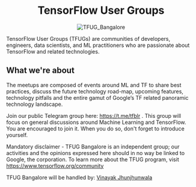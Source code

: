 <div align="center">
<h1> TensorFlow User Groups </h1>
<img src="https://secure.meetupstatic.com/photos/event/7/7/4/8/600_493110536.jpeg" alt="TFUG_Bangalore">
</div>

TensorFlow User Groups (TFUGs) are communities of developers, engineers, data scientists, and ML practitioners who are passionate about TensorFlow and related technologies.

## What we're about

The meetups are composed of events around ML and TF to share best practices, discuss the future technology road-map, upcoming features, technology pitfalls and the entire gamut of Google’s TF related panoramic technology landscape.

Join our public Telegram group here: https://t.me/tfblr . This group will focus on general discussions around Machine Learning and TensorFlow. You are encouraged to join it. When you do so, don't forget to introduce yourself.

Mandatory disclaimer - TFUG Bangalore is an independent group; our activities and the opinions expressed here should in no way be linked to Google, the corporation. To learn more about the TFUG program, visit https://www.tensorflow.org/community

TFUG Bangalore will be handled by:
[Vinayak Jhunjhunwala](https://twitter.com/vinayakjjw)
